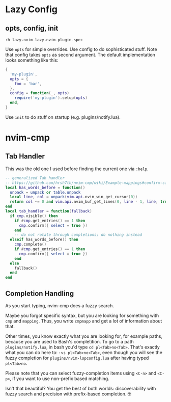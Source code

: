 # Lazy Config

## opts, config, init
```
:h lazy.nvim-lazy.nvim-plugin-spec
```

Use `opts` for simple overrides.
Use config to do sophisticated stuff. Note that config takes `opts` as second argument.
The default implementation looks something like this:
```lua
{
  'my-plugin',
  opts = {
    foo = 'bar',
  },
  config = function(_, opts)
    require('my-plugin').setup(opts)
  end,
}
```

Use `init` to do stuff on startup (e.g. plugins/notify.lua).


# nvim-cmp

## Tab Handler
This was the old one I used before finding the current one via `:help`.
```lua
-- generalized Tab handler
-- https://github.com/hrsh7th/nvim-cmp/wiki/Example-mappings#confirm-candidate-on-tab-immediately-when-theres-only-one-completion-entry
local has_words_before = function()
  unpack = unpack or table.unpack
  local line, col = unpack(vim.api.nvim_win_get_cursor(0))
  return col ~= 0 and vim.api.nvim_buf_get_lines(0, line - 1, line, true)[1]:sub(col, col):match('%s') == nil
end
local tab_handler = function(fallback)
  if cmp.visible() then
    if #cmp.get_entries() == 1 then
      cmp.confirm({ select = true })
    end
    -- do not rotate through completions; do nothing instead
  elseif has_words_before() then
    cmp.complete()
    if #cmp.get_entries() == 1 then
      cmp.confirm({ select = true })
    end
  else
    fallback()
  end
end
```

## Completion Handling
As you start typing, nvim-cmp does a fuzzy search.

Maybe you forgot specific syntax, but you are looking for something with `cmp` and `mapping`.
Thus, you write `cmpmapp` and get a lot of information about that.

Other times, you know exactly what you are looking for, for example paths,
because you are used to Bash's completition. To go to a path
`plugins/notify.lua`, in bash you'd type `cd pl<Tab>no<Tab>`. That's exactly
what you can do here to: `:vs pl<Tab>no<Tab>`, even though you will see the
fuzzy completion for `plugins/nvim-lspconfig.lua` after having typed
`pl<Tab>no`.

Please note that you can select fuzzy-completion items using `<C-n>` and
`<C-p>`, if you want to use non-prefix based matching.

Isn't that beautiful? You get the best of both worlds: discoverability with
fuzzy search and precision with prefix-based completion. 🤓
